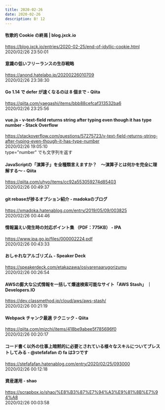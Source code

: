 ```yaml
---
title: 2020-02-26
date: 2020-02-26
description: B! 12
---
```


#### 牧歌的 Cookie の終焉 | blog.jxck.io
https://blog.jxck.io/entries/2020-02-25/end-of-idyllic-cookie.html<br>
2020/02/26 23:50:01<br>


#### 意識の低いフリーランスの生存戦略
https://anond.hatelabo.jp/20200226010709<br>
2020/02/26 23:38:30<br>


#### Go 1.14 で defer が速くなるのは 8 個まで - Qiita
https://qiita.com/yaegashi/items/bbb88cefcaf313532ba6<br>
2020/02/26 23:25:56<br>


#### vue.js - v-text-field returns string after typing even though it has type number - Stack Overflow
https://stackoverflow.com/questions/57275723/v-text-field-returns-string-after-typing-even-though-it-has-type-number<br>
2020/02/26 19:05:10<br>
type="number" でも文字列を返す


#### JavaScriptの「演算子」を全種類言えますか？　～演算子とは何かを完全に理解する～ - Qiita
https://qiita.com/uhyo/items/cc92a553059274d85403<br>
2020/02/26 00:49:37<br>


#### git rebaseが捗るオプション紹介 - madokaのブログ
https://xmadoka.hatenablog.com/entry/2019/05/09/003825<br>
2020/02/26 00:44:46<br>


#### 情報漏えい発生時の対応ポイント集 （PDF：775KB） - IPA
https://www.ipa.go.jp/files/000002224.pdf<br>
2020/02/26 00:43:33<br>


#### おしゃれなアルゴリズム - Speaker Deck
https://speakerdeck.com/etakazawa/osiyarenaarugorizumu<br>
2020/02/26 00:26:54<br>


#### AWSの膨大な公式情報を一括して爆速検索可能なサイト「AWS Stash」 ｜ Developers.IO
https://dev.classmethod.jp/cloud/aws/aws-stash/<br>
2020/02/26 00:21:19<br>


#### Webpack チャンク最適 テクニック - Qiita
https://qiita.com/mizchi/items/418be9abee5f785696f0<br>
2020/02/26 00:20:17<br>


#### コード書く以外の仕事上暗黙的に必要とされている様々なスキルについてブレストしてみる - @stefafafan の fa は3つです
https://stefafafan.hatenablog.com/entry/2020/02/25/093000<br>
2020/02/26 00:12:18<br>


#### 資産運用 - shao
https://scrapbox.io/shao/%E8%B3%87%E7%94%A3%E9%81%8B%E7%94%A8<br>
2020/02/26 00:03:58<br>


